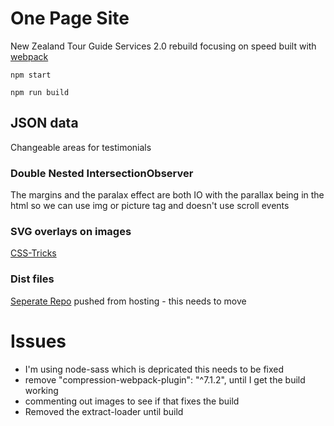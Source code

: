 # One Page Site
New Zealand Tour Guide Services 2.0 rebuild focusing on speed built with [webpack](https://webpack.js.org)

``` npm start ```

``` npm run build ```

## JSON data
Changeable areas for testimonials

### Double Nested IntersectionObserver
The margins and the paralax effect are both IO with the parallax being in the html so we can use img or picture tag and doesn't use scroll events

### SVG overlays on images
[CSS-Tricks](https://css-tricks.com/creating-non-rectangular-headers/)

### Dist files
[Seperate Repo](https://github.com/rileybathurst/NZTG-Dist) pushed from hosting - this needs to move

# Issues

- I'm using node-sass which is depricated this needs to be fixed
- remove "compression-webpack-plugin": "^7.1.2", until I get the build working
- commenting out images to see if that fixes the build
- Removed the extract-loader until build

